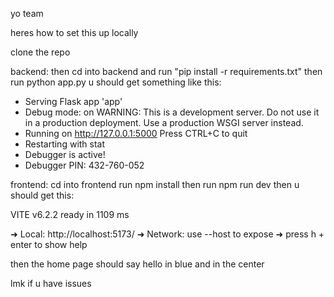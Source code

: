 yo team

heres how to set this up locally

clone the repo 

backend:
then cd into backend and run "pip install -r requirements.txt"
then run python app.py u should get something like this:

 * Serving Flask app 'app'
 * Debug mode: on
WARNING: This is a development server. Do not use it in a production deployment. Use a production WSGI server instead.
 * Running on http://127.0.0.1:5000
Press CTRL+C to quit
 * Restarting with stat
 * Debugger is active!
 * Debugger PIN: 432-760-052

frontend:
cd into frontend
run npm install
then run npm run dev
then u should get this:


  VITE v6.2.2  ready in 1109 ms

  ➜  Local:   http://localhost:5173/
  ➜  Network: use --host to expose
  ➜  press h + enter to show help
  

then the home page should say hello in blue and in the center

lmk if u have issues

